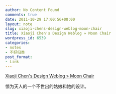 ```yaml
---
author: No Content Found
comments: true
date: 2011-10-29 17:00:56+00:00
layout: note
slug: xiaoji-chens-design-weblog-moon-chair
title: Xiaoji Chen's Design Weblog » Moon Chair
wordpress_id: 6539
categories:
- notes
- 不好归类
post_format:
- Link
---
```


[Xiaoji Chen's Design Weblog » Moon Chair](http://xiaoji-chen.com/blog/2009/moon-chair/)

惊为天人的一个不世出的姑娘和她的设计。
